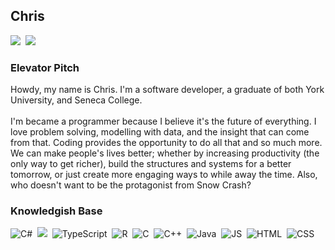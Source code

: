 <h2> Chris </h3>

<div style="display: inline-block">
<a href="https://linkedin.com/in/chriswildman"><img src="https://img.shields.io/badge/-Chris-black?logo=linkedin&logoColor=0A66C2"/></a>&nbsp;
<a href="mailto:seewilds@protonmail.com"><img src="https://img.shields.io/badge/-seewilds@protonmail.com-black?logo=ProtonMail&logoColor=8B89CC"></a>
</div>

<h3> Elevator Pitch </h4>
Howdy, my name is Chris. I'm a software developer, a 
graduate of both York University, and Seneca College.<br>
<br>
I'm became a programmer because I believe it's the future of everything. I love
problem solving, modelling with data, and the insight that can come from that. Coding provides the opportunity to do all that and so much more. We can make people's lives better; whether by increasing productivity (the only way to get richer), build the structures and systems for a better tomorrow, or just create more engaging ways to while away the time. Also, who doesn't want to be the protagonist from Snow Crash?

<h3> Knowledgish Base </h4>
<div style="display: inline-block">
<img src="https://img.shields.io/badge/c%23-black?style=for-the-badge&logo=csharp&logoColor=%23239120" alt="C#"/>&nbsp; 
<img src="https://img.shields.io/badge/.NET-black?style=for-the-badge&logo=.net&logoColor=5C2D91".Net"/>&nbsp; 
<img src="https://img.shields.io/badge/-TypeScript-black?logo=TypeScript&logoColor=3178C6" alt="TypeScript"/>&nbsp; 
<img src="https://img.shields.io/badge/-R-black?logo=R&logoColor=276DC3" alt="R"/>&nbsp; 
<img src="https://img.shields.io/badge/-C-black?logo=C&logoColor=A8B9CC" alt="C"/>&nbsp; 
<img src="https://img.shields.io/badge/-C++-black?logo=C%2B%2B&logoColor=00599C" alt="C++"/>&nbsp;
<img src="https://img.shields.io/badge/-Java-black?logo=java&logoColor=f89820" alt="Java"/>&nbsp; 
<img src="https://img.shields.io/badge/-JS-black?logo=JavaScript&logoColor=F7DF1E" alt="JS"/>&nbsp; 
<img src="https://img.shields.io/badge/-HTML-black?logo=HTML5&logoColor=E34F26" alt="HTML"/>&nbsp; 
<img src="https://img.shields.io/badge/-CSS-black?logo=CSS3&logoColor=1572B6" alt="CSS"/>&nbsp;  
</div>

